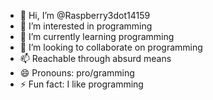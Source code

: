 - 👋 Hi, I’m @Raspberry3dot14159
- 👀 I’m interested in programming
- 🌱 I’m currently learning programming
- 💞️ I’m looking to collaborate on programming
- 📫 Reachable through absurd means
- 😄 Pronouns: pro/gramming
- ⚡ Fun fact: I like programming

<!---
Raspberry3dot14159/Raspberry3dot14159 is a ✨ special ✨ repository because its `README.md` (this file) appears on your GitHub profile.
You can click the Preview link to take a look at your changes.
--->
